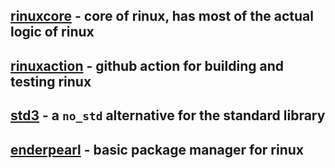 ## [rinuxcore](https://github.com/AtomicGamer9523/rinuxcore) - core of rinux, has most of the actual logic of rinux
## [rinuxaction](https://github.com/AtomicGamer9523/rinuxaction) - github action for building and testing rinux
## [std3](https://github.com/AtomicGamer9523/std3) - a `no_std` alternative for the standard library
## [enderpearl](https://github.com/AtomicGamer9523/enderpearl) - basic package manager for rinux